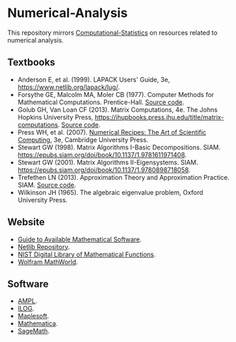 # Numerical-Analysis

This repository mirrors [Computational-Statistics](https://github.com/jinghuazhao/Computational-Statistics) on resources related to numerical analysis.

## Textbooks

* Anderson E, et al. (1999). LAPACK Users' Guide, 3e, https://www.netlib.org/lapack/lug/.
* Forsythe GE, Malcolm MA, Moler CB (1977). Computer Methods for Mathematical Computations. Prentice-Hall. [Source code](http://www.pdas.com/fmmdownload.html).
* Golub GH, Van Loan CF (2013). Matrix Computations, 4e. The Johns Hopkins University Press, https://jhupbooks.press.jhu.edu/title/matrix-computations. [Source code](http://www.cs.cornell.edu/cv/GVL4/golubandvanloan.htm).
* Press WH, et al. (2007). [Numerical Recipes: The Art of Scientific Computing](http://numerical.recipes/), 3e, Cambridge University Press.
* Stewart GW (1998). Matrix Algorithms I-Basic Decompositions. SIAM. https://epubs.siam.org/doi/book/10.1137/1.9781611971408.
* Stewart GW (2001). Matrix Algorithms II-Eigensystems. SIAM. https://epubs.siam.org/doi/book/10.1137/1.9780898718058.
* Trefethen LN (2013). Approximation Theory and Approximation Practice. SIAM. [Source code](http://www.chebfun.org/ATAP/).
* Wilkinson JH (1965). The algebraic eigenvalue problem, Oxford University Press.

## Website

* [Guide to Available Mathematical Software](https://gams.nist.gov/).
* [Netlib Repository](https://www.netlib.org/).
* [NIST Digital Library of Mathematical Functions](https://dlmf.nist.gov/).
* [Wolfram MathWorld](http://mathworld.wolfram.com/).

## Software

* [AMPL](https://ampl.com/).
* [ILOG](https://www.ibm.com/digital-marketing).
* [Maplesoft](https://www.maplesoft.com/).
* [Mathematica](https://www.wolfram.com/mathematica/).
* [SageMath](http://www.sagemath.org/).
